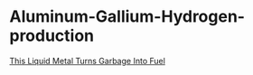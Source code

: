 # Aluminum-Gallium-Hydrogen-production
[This Liquid Metal Turns Garbage Into Fuel](https://youtu.be/8pqyaIiBlCY)
